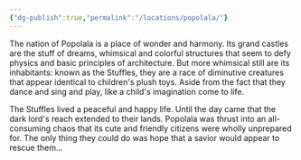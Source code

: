```yaml
---
{"dg-publish":true,"permalink":"/locations/popolala/"}
---
```


The nation of Popolala is a place of wonder and harmony. Its grand castles are the stuff of dreams, whimsical and colorful structures that seem to defy physics and basic principles of architecture. But more whimsical still are its inhabitants: known as the Stuffles, they are a race of diminutive creatures that appear identical to children's plush toys. Aside from the fact that they dance and sing and play, like a child's imagination come to life.

The Stuffles lived a peaceful and happy life. Until the day came that the dark lord's reach extended to their lands. Popolala was thrust into an all-consuming chaos that its cute and friendly citizens were wholly unprepared for. The only thing they could do was hope that a savior would appear to rescue them…
